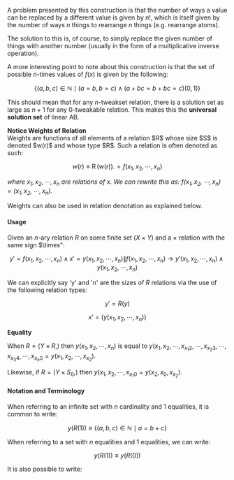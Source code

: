
A problem presented by this construction is that the number of ways a value can be replaced by a different value is given by $n!$, which is itself given by the number of ways $n$ things to rearrange $n$ things (e.g. rearrange atoms).

The solution to this is, of course, to simply replace the given number of things with another number (usually in the form of a multiplicative inverse operation).

A more interesting point to note about this construction is that the set of possible $n$-times values of $f(x)$ is given by the following:

$$\{(a,b,c)\in\mathbb N\mid(a=b,b=c)\wedge (a+bc=b+bc=c) \left(0,1)\right.\}$$

This should mean that for any $n$-tweakset relation, there is a solution set as large as $n+1$ for any $0$-tweakable relation. This makes this the **universal solution set** of linear AB.

<summary><strong>Notice Weights of Relation</strong></summary>
Weights are functions of all elements of a relation $R$ whose size $S$ is denoted $w(r)$ and whose type $R$. Such a relation is often denoted as such:

$$w(r)\equiv \operatorname{R}(w(r)).=f(x_1,x_2,\cdots,x_n)$$

<i>where $x_1,x_2,\cdots,x_n$ are relations of $x$. We can rewrite this as: $f(x_1,x_2,\cdots,x_n)=(x_1,x_2,\cdots,x_n)$.</i><p></p>

Weights can also be used in relation denotation as explained below.

#### Usage
Given an $n$-ary relation $R$ on some finite set $(X\times Y)$ and a $\times$ relation with the same sign $\times":

$$y'=f(x_1,x_2,\cdots,x_n)
\land x'=y(x_1,x_2,\cdots,x_n)
\| f(x_1,x_2,\cdots,x_n) \rightarrow y'(x_1,x_2,\cdots,x_n) \land y(x_1,x_2,\cdots,x_n)$$

We can explicitly say 'y' and 'n' are the sizes of $R$ relations via the use of the following relation types:

$$y'=R(y)$$

$$x'=\left(y(x_1,x_2,\cdots,x_n)\right)$$

<summary><strong>Equality</strong></summary>

When $R=\left(Y\times R,\right)$ then $y(x_1,x_2,\cdots,x_n)$ is equal to $y(x_1,x_2,\cdots,{x_{x_1}}_2,\cdots,{x_{x_2}}_3,\cdots,{x_{x_3}}_4,\cdots,{x_{x_n}}_0=y(x_1,x_2,\cdots,x_{x_2})$.

Likewise, if $R=\left(Y\times S_0,\right)$ then $y(x_1,x_2,\cdots,{x_{x_1}}_0=y(x_2,x_0,x_{x_2})$.

#### Notation and Terminology
When referring to an infinite set with $n$ cardinality and $1$ equalities, it is common to write:

$$y(R(1))\equiv \{(a,b,c)\in\mathbb N\mid a=b+c\}$$

When referring to a set with $n$ equalities and $1$ equalities, we can write:

$$y(R(1))\equiv y(R(0))$$

It is also possible to write: